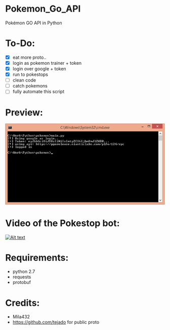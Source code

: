 # Pokemon_Go_API
Pokémon GO API in Python

# To-Do:
- [x] eat more proto..
- [x] login as pokemon trainer + token
- [x] login over google + token
- [x] run to pokestops
- [ ] clean code
- [ ] catch pokemons
- [ ] fully automate this script

# Preview:

![Alt text](etc/screen.png?raw=true "result screen")

# Video of the Pokestop bot:

[![Alt text](http://img.youtube.com/vi/PaJHeqqC3Sw/0.jpg)](http://www.youtube.com/watch?v=PaJHeqqC3Sw "Pokemon_Go_API Pokestop farmer")

# Requirements:
- python 2.7
- requests
- protobuf

# Credits:
- Mila432
- https://github.com/tejado for public proto
